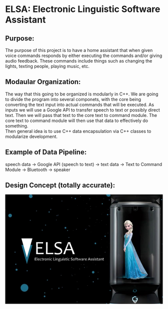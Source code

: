 # ELSA: Electronic Linguistic Software Assistant

## Purpose:
The purpose of this project is to have a home assistant that when given voice
commands responds by either executing the commands and/or giving audio 
feedback. These commands include things such as changing the lights, texting
people, playing music, etc. 

## Modaular Organization: 
The way that this going to be organized is modularly in C++. We are going to
divide the program into several componets, with the core being converting the
text input into actual commands that will be executed. As inputs we will use
a Google API to transfer speech to text or possibly direct text. Then we will
pass that text to the core text to command module. The core text to command 
module will then use that data to effectively do something.  
Then general idea is to use C++ data encapsulation via C++ classes to 
modularize development. 

## Example of Data Pipeline:
speech data -> Google API (speech to text) -> text data -> 
Text to Command Module -> Bluetooth -> speaker

## Design Concept (totally accurate):
![ELSA.jpg](ELSA.jpg)


